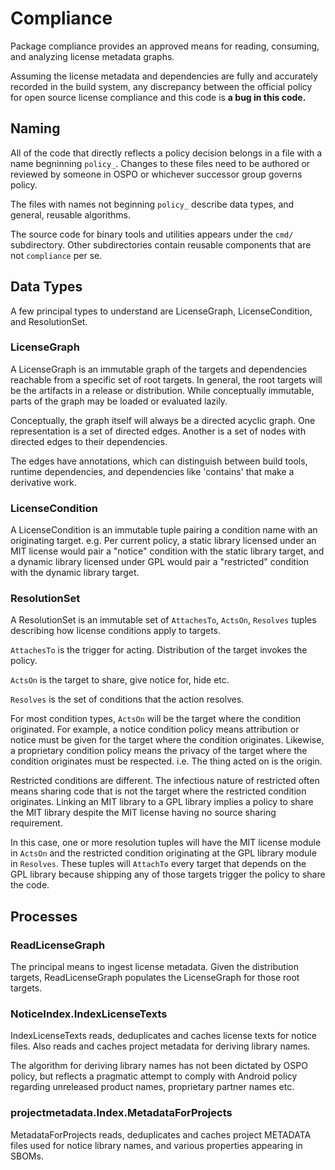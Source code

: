 # Compliance

<!-- Much of this content appears too in doc.go
When changing this file consider whether the change also applies to doc.go -->

Package compliance provides an approved means for reading, consuming, and
analyzing license metadata graphs.

Assuming the license metadata and dependencies are fully and accurately
recorded in the build system, any discrepancy between the official policy for
open source license compliance and this code is **a bug in this code.**

## Naming

All of the code that directly reflects a policy decision belongs in a file with
a name begninning `policy_`. Changes to these files need to be authored or
reviewed by someone in OSPO or whichever successor group governs policy.

The files with names not beginning `policy_` describe data types, and general,
reusable algorithms.

The source code for binary tools and utilities appears under the `cmd/`
subdirectory. Other subdirectories contain reusable components that are not
`compliance` per se.

## Data Types

A few principal types to understand are LicenseGraph, LicenseCondition, and
ResolutionSet.

### LicenseGraph

A LicenseGraph is an immutable graph of the targets and dependencies reachable
from a specific set of root targets. In general, the root targets will be the
artifacts in a release or distribution. While conceptually immutable, parts of
the graph may be loaded or evaluated lazily.

Conceptually, the graph itself will always be a directed acyclic graph. One
representation is a set of directed edges. Another is a set of nodes with
directed edges to their dependencies.

The edges have annotations, which can distinguish between build tools, runtime
dependencies, and dependencies like 'contains' that make a derivative work.

### LicenseCondition

A LicenseCondition is an immutable tuple pairing a condition name with an
originating target. e.g. Per current policy, a static library licensed under an
MIT license would pair a "notice" condition with the static library target, and
a dynamic library licensed under GPL would pair a "restricted" condition with
the dynamic library target.

### ResolutionSet

A ResolutionSet is an immutable set of `AttachesTo`, `ActsOn`, `Resolves`
tuples describing how license conditions apply to targets.

`AttachesTo` is the trigger for acting. Distribution of the target invokes
the policy.

`ActsOn` is the target to share, give notice for, hide etc.

`Resolves` is the set of conditions that the action resolves.

For most condition types, `ActsOn` will be the target where the condition
originated. For example, a notice condition policy means attribution or notice
must be given for the target where the condition originates. Likewise, a
proprietary condition policy means the privacy of the target where the
condition originates must be respected. i.e. The thing acted on is the origin.

Restricted conditions are different. The infectious nature of restricted often
means sharing code that is not the target where the restricted condition
originates. Linking an MIT library to a GPL library implies a policy to share
the MIT library despite the MIT license having no source sharing requirement.

In this case, one or more resolution tuples will have the MIT license module in
`ActsOn` and the restricted condition originating at the GPL library module in
`Resolves`. These tuples will `AttachTo` every target that depends on the GPL
library because shipping any of those targets trigger the policy to share the
code.

## Processes

### ReadLicenseGraph

The principal means to ingest license metadata. Given the distribution targets,
ReadLicenseGraph populates the LicenseGraph for those root targets.

### NoticeIndex.IndexLicenseTexts

IndexLicenseTexts reads, deduplicates and caches license texts for notice
files. Also reads and caches project metadata for deriving library names.

The algorithm for deriving library names has not been dictated by OSPO policy,
but reflects a pragmatic attempt to comply with Android policy regarding
unreleased product names, proprietary partner names etc.

### projectmetadata.Index.MetadataForProjects

MetadataForProjects reads, deduplicates and caches project METADATA files used
for notice library names, and various properties appearing in SBOMs.
